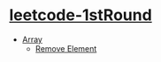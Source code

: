 # [leetcode-1stRound](https://leetcode.com/problemset/algorithms/)

* [Array](array/README.md)
	* [Remove Element](array/remove_element.md)

